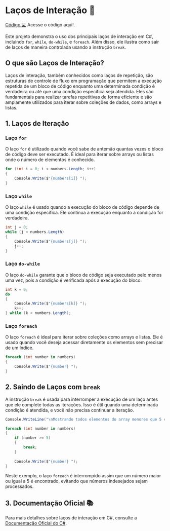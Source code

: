 ﻿# Laços de Interação 🔄

[Código 💻](LoopStructures/Program.cs) Acesse o código aqui!.

Este projeto demonstra o uso dos principais laços de interação em C#, incluindo `for`, `while`, `do-while`, e `foreach`. Além disso, ele ilustra como sair de laços de maneira controlada usando a instrução `break`.

## O que são Laços de Interação?
Laços de interação, também conhecidos como laços de repetição, são estruturas de controle de fluxo em programação que permitem a execução repetida de um bloco de código enquanto uma determinada condição é verdadeira ou até que uma condição específica seja atendida. Eles são fundamentais para realizar tarefas repetitivas de forma eficiente e são amplamente utilizados para iterar sobre coleções de dados, como arrays e listas.

## 1. Laços de Iteração

### **Laço `for`**

O laço `for` é utilizado quando você sabe de antemão quantas vezes o bloco de código deve ser executado. É ideal para iterar sobre arrays ou listas onde o número de elementos é conhecido.

```csharp
for (int i = 0; i < numbers.Length; i++)
{
    Console.Write($"{numbers[i]} ");
}
```

### **Laço `while`**

O laço `while` é usado quando a execução do bloco de código depende de uma condição específica. Ele continua a execução enquanto a condição for verdadeira.

```csharp
int j = 0;
while (j < numbers.Length)
{
    Console.Write($"{numbers[j]} ");
    j++;
}
```

### **Laço `do-while`**

O laço `do-while` garante que o bloco de código seja executado pelo menos uma vez, pois a condição é verificada após a execução do bloco.

```csharp
int k = 0;
do
{
    Console.Write($"{numbers[k]} ");
    k++;
} while (k < numbers.Length);
```

### **Laço `foreach`**

O laço `foreach` é ideal para iterar sobre coleções como arrays e listas. Ele é usado quando você deseja acessar diretamente os elementos sem precisar de um índice.

```csharp
foreach (int number in numbers)
{
    Console.Write($"{number} ");
}
```

## 2. Saindo de Laços com `break`

A instrução `break` é usada para interromper a execução de um laço antes que ele complete todas as iterações. Isso é útil quando uma determinada condição é atendida, e você não precisa continuar a iteração.

```csharp
Console.WriteLine("\nMostrando todos elementos do array menores que 5 com o laço foreach: ");

foreach (int number in numbers)
{
    if (number >= 5)
    {
        break;
    }
    
    Console.Write($"{number} ");
}
```

Neste exemplo, o laço `foreach` é interrompido assim que um número maior ou igual a 5 é encontrado, evitando que números indesejados sejam processados.

## 3. Documentação Oficial 📚

Para mais detalhes sobre laços de interação em C#, consulte a [Documentação Oficial do C#](https://learn.microsoft.com/dotnet/csharp/programming-guide/iterations/).
